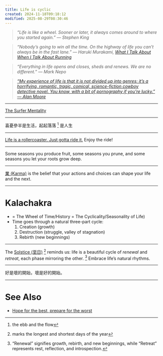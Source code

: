 ```yaml
---
title: Life is cyclic
created: 2024-11-18T09:18:12
modified: 2025-08-29T08:30:46
---
```


> _“Life is like a wheel. Sooner or later, it always comes around to where you started again.” — Stephen King_

> _“Nobody’s going to win all the time. On the highway of life you can’t always be in the fast lane.” ― Haruki Murakami, [What I Talk About When I Talk About Running](https://www.goodreads.com/work/quotes/2475030)_

> _“Everything in life opens and closes, sheds and renews. We are no different.” — Mark Nepo_

> _[“My experience of life is that it is not divided up into genres; it’s a horrifying, romantic, tragic, comical, science-fiction cowboy detective novel. You know, with a bit of pornography if you're lucky.” — Alan Moore]([https://www.goodreads.com/quotes/1981-my-experience-of-life-is-that-it-is-not-divided](https://www.goodreads.com/quotes/1981-my-experience-of-life-is-that-it-is-not-divided))_

---

[The Surfer Mentality](https://www.sahilbloom.com/newsletter/the-surfer-mentality)

---

喜憂參半是生活，起起落落 [^1] 是人生

---

[Life is a rollercoaster. Just gotta ride it.](https://www.youtube.com/watch?v=MpBTTlXzuGY) Enjoy the ride!

---

Some seasons you produce fruit, some seasons you prune, and some seasons you let your roots grow deep.

---

[業 (Karma)](https://dictionary.cambridge.org/zht/%E8%A9%9E%E5%85%B8/%E8%8B%B1%E8%AA%9E-%E6%BC%A2%E8%AA%9E-%E7%B9%81%E9%AB%94/karma) is the belief that your actions and choices can shape your life and the next.

---

# Kalachakra

* = The Wheel of Time/History = The Cyclicality/Seasonality of Life)
* Time goes through a natural three-part cycle:
	1. Creation (growth)
	2. Destruction (struggle, valley of stagnation)
	3. Rebirth (new beginnings)

---

The [Solstice (至日)](https://en.wikipedia.org/wiki/Solstice) [^2] reminds us: life is a beautiful cycle of _renewal_ and _retreat_, each phase mirroring the other. [^3] Embrace life’s natural rhythms.

---

好是壞的開始，壞是好的開始。

---

# See Also

* [Hope for the best, prepare for the worst](hope-for-the-best-prepare-for-the-worst.md)

[^1]: the ebb and the flow
[^2]: marks the longest and shortest days of the year
[^3]: “Renewal” signifies growth, rebirth, and new beginnings, while “Retreat” represents rest, reflection, and introspection.
